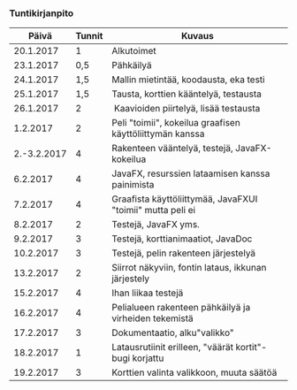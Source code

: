 ### Tuntikirjanpito
Päivä | Tunnit | Kuvaus
--------------- | ----- | ------
20.1.2017 | 1 | Alkutoimet
23.1.2017 | 0,5 | Pähkäilyä
24.1.2017 | 1,5 | Mallin mietintää, koodausta, eka testi
25.1.2017 | 1,5 | Tausta, korttien kääntelyä, testausta
26.1.2017 | 2 | Kaavioiden piirtelyä, lisää testausta
1.2.2017 | 2 | Peli "toimii", kokeilua graafisen käyttöliittymän kanssa
2.-3.2.2017 | 4 | Rakenteen vääntelyä, testejä, JavaFX-kokeilua
6.2.2017 | 4 | JavaFX, resurssien lataamisen kanssa painimista
7.2.2017 | 4 | Graafista käyttöliittymää, JavaFXUI "toimii" mutta peli ei
8.2.2017 | 2 | Testejä, JavaFX yms.
9.2.2017 | 3 | Testejä, korttianimaatiot, JavaDoc
10.2.2017 | 3 | Testejä, pelin rakenteen järjestelyä
13.2.2017 | 2 | Siirrot näkyviin, fontin lataus, ikkunan järjestely
15.2.2017 | 4 | Ihan liikaa testejä
16.2.2017 | 4 | Pelialueen rakenteen pähkäilyä ja virheiden tekemistä
17.2.2017 | 3 | Dokumentaatio, alku"valikko"
18.2.2017 | 1 | Latausrutiinit erilleen, "väärät kortit"-bugi korjattu
19.2.2017 | 3 | Korttien valinta valikkoon, muuta säätöä
